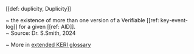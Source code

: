 [[def: duplicity, Duplicity]]

~ the existence of more than one version of a Verifiable [[ref: key-event-log]] for a given [[ref: AID]].  
~ Source: Dr. S.Smith, 2024

~ More in <a href="https://weboftrust.github.io/WOT-terms/docs/glossary/duplicity">extended KERI glossary</a>
